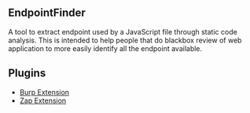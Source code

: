 ## EndpointFinder

A tool to extract endpoint used by a JavaScript file through static code analysis. This is intended to help people that do blackbox review of web application to more easily identify all the endpoint available.


## Plugins

 - [Burp Extension](https://github.com/HoLyVieR/EndpointFinder-Burp)
 - [Zap Extension](https://github.com/HoLyVieR/EndpointFinder-Zap)